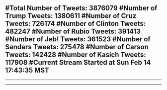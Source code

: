 #Total Number of Tweets: 3876079 
#Number of Trump Tweets: 1380611
#Number of Cruz Tweets: 726174
#Number of Clinton Tweets: 482247
#Number of Rubio Tweets: 391413
#Number of Jeb! Tweets: 361523
#Number of Sanders Tweets: 275478
#Number of Carson Tweets: 142428
#Number of Kasich Tweets: 117908
#Current Stream Started at Sun Feb 14 17:43:35 MST
---
---
---
